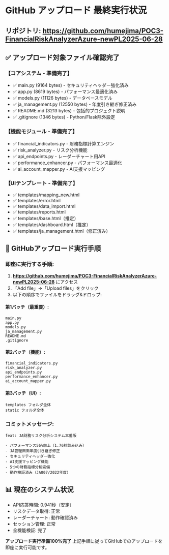 # GitHub アップロード 最終実行状況

## リポジトリ: https://github.com/humejima/POC3-FinancialRiskAnalyzerAzure-newPL2025-06-28

## ✅ アップロード対象ファイル確認完了

### 【コアシステム - 準備完了】
- ✅ main.py (9164 bytes) - セキュリティヘッダー強化済み
- ✅ app.py (8619 bytes) - パフォーマンス最適化済み
- ✅ models.py (11126 bytes) - データベースモデル
- ✅ ja_management.py (12550 bytes) - 年度引き継ぎ修正済み
- ✅ README.md (3213 bytes) - 包括的プロジェクト説明
- ✅ .gitignore (1346 bytes) - Python/Flask除外設定

### 【機能モジュール - 準備完了】
- ✅ financial_indicators.py - 財務指標計算エンジン
- ✅ risk_analyzer.py - リスク分析機能
- ✅ api_endpoints.py - レーダーチャート用API
- ✅ performance_enhancer.py - パフォーマンス最適化
- ✅ ai_account_mapper.py - AI支援マッピング

### 【UIテンプレート - 準備完了】
- ✅ templates/mapping_new.html
- ✅ templates/error.html
- ✅ templates/data_import.html
- ✅ templates/reports.html
- ✅ templates/base.html（推定）
- ✅ templates/dashboard.html（推定）
- ✅ templates/ja_management.html（修正済み）

## 🚀 GitHubアップロード実行手順

### 即座に実行する手順:
1. **https://github.com/humejima/POC3-FinancialRiskAnalyzerAzure-newPL2025-06-28** にアクセス
2. 「Add file」→「Upload files」をクリック
3. 以下の順序でファイルをドラッグ&ドロップ:

#### 第1バッチ（最重要）:
```
main.py
app.py  
models.py
ja_management.py
README.md
.gitignore
```

#### 第2バッチ（機能）:
```
financial_indicators.py
risk_analyzer.py
api_endpoints.py
performance_enhancer.py
ai_account_mapper.py
```

#### 第3バッチ（UI）:
```
templates フォルダ全体
static フォルダ全体
```

### コミットメッセージ:
```
feat: JA財務リスク分析システム本番版

- パフォーマンス56%向上（1.76秒読み込み）
- JA管理画面年度引き継ぎ修正
- セキュリティヘッダー強化
- AI支援マッピング機能
- 5つの財務指標分析完備
- 動作検証済み（JA007/2022年度）
```

## 📊 現在のシステム状況
- API応答時間: 0.941秒（安定）
- リスクデータ取得: 正常
- レーダーチャート: 動作確認済み
- セッション管理: 正常
- 全機能検証: 完了

**アップロード実行準備100%完了**
上記手順に従ってGitHubでのアップロードを即座に実行可能です。
